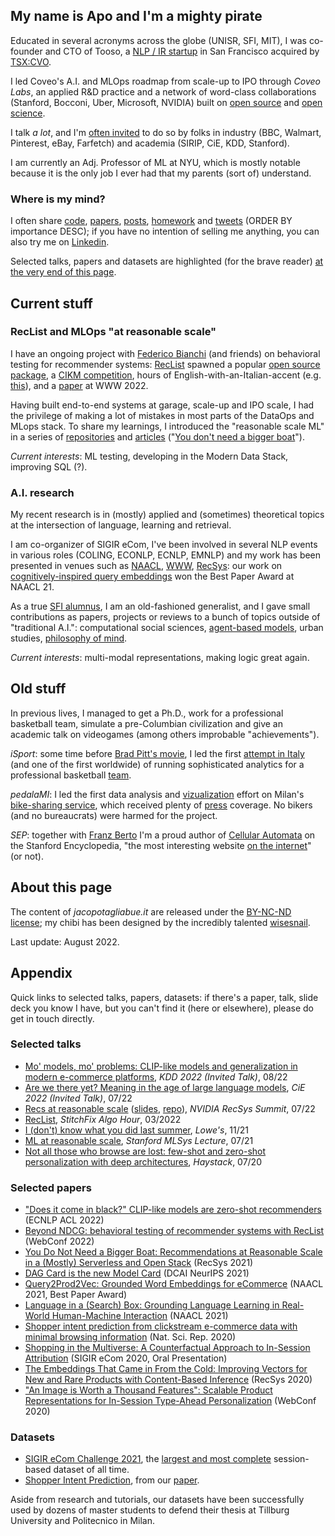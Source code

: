## My name is Apo and I'm a mighty pirate

Educated in several acronyms across the globe (UNISR, SFI, MIT), I was co-founder and CTO of Tooso, a [NLP / IR startup](https://www.gartner.com/en/documents/3913700/cool-vendors-in-digital-commerce) in San Francisco acquired by [TSX:CVO](https://www.coveo.com/en/company/news-releases/2019/coveo-acquires-tooso). 

I led Coveo's A.I. and MLOps roadmap from scale-up to IPO through _Coveo Labs_, an applied R&D practice and a network of word-class collaborations (Stanford, Bocconi, Uber, Microsoft, NVIDIA) built on [open source](https://github.com/jacopotagliabue) and [open science](https://github.com/coveooss/SIGIR-ecom-data-challenge).

I talk _a lot_, and I'm [often invited](#appendix) to do so by folks in industry (BBC, Walmart, Pinterest, eBay, Farfetch) and academia (SIRIP, CiE, KDD, Stanford).

I am currently an Adj. Professor of ML at NYU, which is mostly notable because it is the only job I ever had that my parents (sort of) understand.

### Where is my mind?

I often share [code](https://github.com/jacopotagliabue), [papers](https://scholar.google.com/citations?user=NDX19U0AAAAJ&hl=en), [posts](https://medium.com/@jacopotagliabue), [homework](https://github.com/jacopotagliabue/FREE_7773) and [tweets](https://twitter.com/jacopotagliabue) (ORDER BY importance DESC); if you have no intention of selling me anything, you can also try me on [Linkedin](https://www.linkedin.com/in/jacopotagliabue/).

Selected talks, papers and datasets are highlighted (for the brave reader) [at the very end of this page](#appendix).

## Current stuff

### RecList and MLOps "at reasonable scale"

I have an ongoing project with [Federico Bianchi](https://federicobianchi.io/) (and friends) on behavioral testing for recommender systems: [RecList](http://reclist.io/) spawned a popular [open source package](https://github.com/jacopotagliabue/reclist), a [CIKM competition](https://reclist.io/cikm2022-cup/), hours of English-with-an-Italian-accent (e.g. [this](https://www.youtube.com/watch?v=cAlJYxFYA04)), and a [paper](https://arxiv.org/abs/2111.09963) at WWW 2022.

Having built end-to-end systems at garage, scale-up and IPO scale, I had the privilege of making a lot of mistakes in most parts of the DataOps and MLops stack. To share my learnings, I introduced the "reasonable scale ML" in a series of [repositories](https://github.com/jacopotagliabue/recs-at-resonable-scale) and [articles](https://towardsdatascience.com/tagged/mlops-without-much-ops) ("[You don't need a bigger boat](https://github.com/jacopotagliabue/you-dont-need-a-bigger-boat)").

_Current interests_: ML testing, developing in the Modern Data Stack, improving SQL (?). 

### A.I. research

My recent research is in (mostly) applied and (sometimes) theoretical topics at the intersection of language, learning and retrieval. 

I am co-organizer of SIGIR eCom, I've been involved in several NLP events in various roles (COLING, ECONLP, ECNLP, EMNLP) and my work has been presented in venues such as [NAACL](https://aclanthology.org/2021.naacl-main.348/), [WWW](https://arxiv.org/abs/2111.09963), [RecSys](https://dl.acm.org/doi/10.1145/3383313.3411477): our work on [cognitively-inspired query embeddings](https://aclanthology.org/2021.naacl-industry.20/) won the Best Paper Award at NAACL 21.

As a true [SFI alumnus](https://www.santafe.edu/engage/learn/alumni/jacopo-tagliabue), I am an old-fashioned generalist, and I gave small contributions as papers, projects or reviews to a bunch of topics outside of "traditional A.I.": computational social sciences, [agent-based models](https://appliednetsci.springeropen.com/articles/10.1007/s41109-017-0029-0), urban studies, [philosophy of mind](https://link.springer.com/article/10.1007/s11023-013-9332-4).

_Current interests_: multi-modal representations, making logic great again.

## Old stuff

In previous lives, I managed to get a Ph.D., work for a professional basketball team, simulate a pre-Columbian civilization and give an academic talk on videogames (among others improbable "achievements").

_iSport_: some time before [Brad Pitt's movie](https://en.wikipedia.org/wiki/Moneyball_(film)), I led the first [attempt in Italy](public/isport_gazzetta.pdf) (and one of the first worldwide) of running sophisticated analytics for a professional basketball [team](http://www.olimpiamilano.com/en/).

_pedalaMI_: I led the first data analysis and [vizualization](https://vimeo.com/74664341) effort on Milan's [bike-sharing service](public/PedalaMi.pdf), which received plenty of [press](http://milano.corriere.it/milano/notizie/cronaca/13_settembre_18/ciclobby-censimento-biciclette-mobilita-sostenibile-2223163930809.shtml) coverage. No bikers (and no bureaucrats) were harmed for the project.

_SEP_: together with [Franz Berto](https://www.st-andrews.ac.uk/philosophy/people/fb96) I'm a proud author of [Cellular Automata](https://plato.stanford.edu/entries/cellular-automata/) on the Stanford Encyclopedia, "the most interesting website [on the internet](https://qz.com/480741/this-free-online-encyclopedia-has-achieved-what-wikipedia-can-only-dream-of/)" (or not).

## About this page

The content of _jacopotagliabue.it_ are released under the [BY-NC-ND license](https://creativecommons.org/licenses/by-nc-nd/3.0/); my chibi has been designed by the incredibly talented [wisesnail](https://www.instagram.com/wisesnail/?hl=en). 

Last update: August 2022. 

## Appendix

Quick links to selected talks, papers, datasets: if there's a paper, talk, slide deck you know I have, but you can't find it (here or elsewhere), please do get in touch directly.

### Selected talks

* [Mo' models, mo' problems: CLIP-like models and generalization in modern e-commerce platforms](public/kdd_final_2022_keynote.pdf), _KDD 2022 (Invited Talk)_, 08/22
* [Are we there yet? Meaning in the age of large language models](public/are_we_there_yet.pdf), _CiE 2022 (Invited Talk)_, 07/22
* [Recs at reasonable scale](https://youtu.be/9rouLchcC0k?t=147) ([slides](https://github.com/jacopotagliabue/recs-at-resonable-scale/blob/main/slides/NVIDIA_RECSYS_SUMMIT_JT.pdf), [repo](https://github.com/jacopotagliabue/recs-at-resonable-scale)), _NVIDIA RecSys Summit_, 07/22
* [RecList](https://www.youtube.com/watch?v=cAlJYxFYA04), _StitchFix Algo Hour_, 03/2022 
* [I (don't) know what you did last summer](public/Lowe_Nov_2021.pdf), _Lowe's_, 11/21
* [ML at reasonable scale](https://www.youtube.com/watch?v=Ndxpo4PeEms), _Stanford MLSys Lecture_, 07/21
* [Not all those who browse are lost: few-shot and zero-shot personalization with deep architectures](https://www.youtube.com/watch?v=PFfSiE4CGPY), _Haystack_, 07/20

### Selected papers

* ["Does it come in black?" CLIP-like models are zero-shot recommenders](https://aclanthology.org/2022.ecnlp-1.22/) (ECNLP ACL 2022)
* [Beyond NDCG: behavioral testing of recommender systems with RecList](https://arxiv.org/abs/2111.09963) (WebConf 2022)
* [You Do Not Need a Bigger Boat: Recommendations at Reasonable Scale in a (Mostly) Serverless and Open Stack](https://dl.acm.org/doi/abs/10.1145/3460231.3474604) (RecSys 2021)
* [DAG Card is the new Model Card](https://arxiv.org/pdf/2110.13601.pdf) (DCAI NeurIPS 2021)
* [Query2Prod2Vec: Grounded Word Embeddings for eCommerce](https://aclanthology.org/2021.naacl-industry.20/) (NAACL 2021, Best Paper Award)
* [Language in a (Search) Box: Grounding Language Learning in Real-World Human-Machine Interaction](https://aclanthology.org/2021.naacl-main.348/) (NAACL 2021)
* [Shopper intent prediction from clickstream e-commerce data with minimal browsing information](https://www.nature.com/articles/s41598-020-73622-y.epdf?sharing_token=tydJezcxTZvP8cNEDsAKn9RgN0jAjWel9jnR3ZoTv0NoB1nwg3Wgf_mP0ktAdV_HGxUxXaNdBCErP1Zck0ibhFGwRrt0xq-Uy2wNz5DkwbFN44Mxzwb3WdN593RbqBFNucB9hEgd3EFvTZaqO9reUDDlh-mybSw5d1-G04RfdBQ%3D) (Nat. Sci. Rep. 2020)
* [Shopping in the Multiverse: A Counterfactual Approach to In-Session Attribution](https://arxiv.org/pdf/2007.10087.pdf) (SIGIR eCom 2020, Oral Presentation)
* [The Embeddings That Came in From the Cold: Improving Vectors for New and Rare Products with Content-Based Inference](https://dl.acm.org/doi/10.1145/3383313.3411477) (RecSys 2020)
* ["An Image is Worth a Thousand Features": Scalable Product Representations for In-Session Type-Ahead Personalization](https://dl.acm.org/doi/10.1145/3366424.3386198) (WebConf 2020)

### Datasets

* [SIGIR eCom Challenge 2021](https://github.com/coveooss/SIGIR-ecom-data-challenge), the [largest and most complete](https://arxiv.org/abs/2104.09423) session-based dataset of all time.
* [Shopper Intent Prediction](https://github.com/coveooss/shopper-intent-prediction-nature-2020), from our [paper](https://www.nature.com/articles/s41598-020-73622-y.epdf?sharing_token=tydJezcxTZvP8cNEDsAKn9RgN0jAjWel9jnR3ZoTv0NoB1nwg3Wgf_mP0ktAdV_HGxUxXaNdBCErP1Zck0ibhFGwRrt0xq-Uy2wNz5DkwbFN44Mxzwb3WdN593RbqBFNucB9hEgd3EFvTZaqO9reUDDlh-mybSw5d1-G04RfdBQ%3D).

Aside from research and tutorials, our datasets have been successfully used by dozens of master students to defend their thesis at Tillburg University and Politecnico in Milan.
